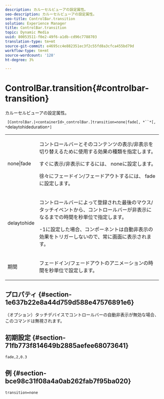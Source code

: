 ```yaml
---
description: カルーセルビューアの設定属性。
seo-description: カルーセルビューアの設定属性。
seo-title: ControlBar.transition
solution: Experience Manager
title: ControlBar.transition
topic: Dynamic Media
uuid: 80053511-f0e2-49f6-a1db-cd96c7788703
translation-type: tm+mt
source-git-commit: e4695cc4e882351ec3f2c55fd8a3cfca455bd79d
workflow-type: tm+mt
source-wordcount: '128'
ht-degree: 3%

---
```



# ControlBar.transition{#controlbar-transition}

カルーセルビューアの設定属性。

` [ControlBar.|<containerId>_controlBar.]transition=none|fade[, *``*[, *`delaytohideduration`*]`

<table id="table_441553CD34C94A58A9D7CBF772DEDDB6"> 
 <tbody> 
  <tr> 
   <td colname="col1"> <p> <span class="codeph"> none|fade</span> </p> </td> 
   <td colname="col2"> <p> コントロールバーとそのコンテンツの表示/非表示を切り替えるために使用する効果の種類を指定します。 </p> <p>すぐに表示/非表示にするには、<span class="codeph"> none</span>に設定します。 </p> <p>徐々にフェードイン/フェードアウトするには、<span class="codeph"> fade</span>に設定します。 </p> </td> 
  </tr> 
  <tr> 
   <td colname="col1"> <p><span class="codeph"><span class="varname"> delaytohide</span></span> </p> </td> 
   <td colname="col2"> <p> コントロールバーによって登録された最後のマウス/タッチイベントから、コントロールバーが非表示になるまでの時間を秒単位で指定します。 </p> <p><span class="codeph"> -1</span>に設定した場合、コンポーネントは自動非表示の効果をトリガーしないので、常に画面に表示されます。 </p> </td> 
  </tr> 
  <tr> 
   <td colname="col1"> <p><span class="codeph"><span class="varname"> 期間</span></span> </p> </td> 
   <td colname="col2"> <p> フェードイン/フェードアウトのアニメーションの時間を秒単位で設定します。 </p> </td> 
  </tr> 
 </tbody> 
</table>

## プロパティ {#section-1e637b22e8a44d759d588e47576891e6}

（オプション）タッチデバイスでコントロールバーの自動非表示が無効な場合、このコマンドは無視されます。

## 初期設定 {#section-71fb773f814649b2885aefee68073641}

`fade,2,0.3`

## 例 {#section-bce98c31f08a4a0ab262fab7f95ba020}

```
transition=none
```

